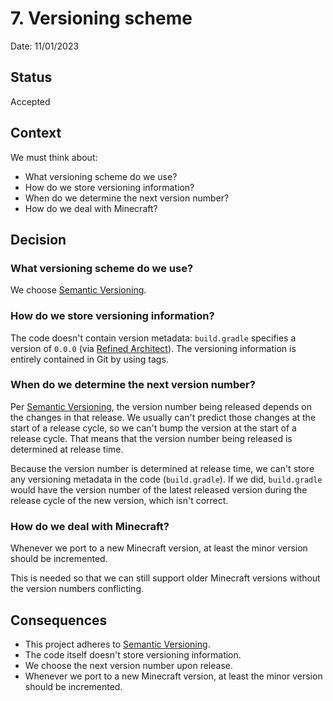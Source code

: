 # 7. Versioning scheme

Date: 11/01/2023

## Status

Accepted

## Context

We must think about:

- What versioning scheme do we use?
- How do we store versioning information?
- When do we determine the next version number?
- How do we deal with Minecraft?

## Decision

### What versioning scheme do we use?

We choose [Semantic Versioning](https://semver.org/spec/v2.0.0.html).

### How do we store versioning information?

The code doesn't contain version metadata: `build.gradle` specifies a version of `0.0.0` (via [Refined Architect](https://github.com/refinedmods/refinedarchitect)).
The versioning information is entirely contained in Git by using tags.

### When do we determine the next version number?

Per [Semantic Versioning](https://semver.org/spec/v2.0.0.html), the version number being released depends on the changes
in that release. We usually can't predict those
changes at the start of a release cycle, so we can't bump the version at the start of a release cycle. That means that
the version number being released is determined at release time.

Because the version number is determined at release time, we can't store any versioning metadata in the
code (`build.gradle`). If we did, `build.gradle` would have the version number of the latest released version during the
release cycle of the new version, which isn't correct.

### How do we deal with Minecraft?

Whenever we port to a new Minecraft version, at least the minor version should be incremented.

This is needed so that we can still support older Minecraft versions without the version numbers conflicting.

## Consequences

- This project adheres to [Semantic Versioning](https://semver.org/spec/v2.0.0.html).
- The code itself doesn't store versioning information.
- We choose the next version number upon release.
- Whenever we port to a new Minecraft version, at least the minor version should be incremented.